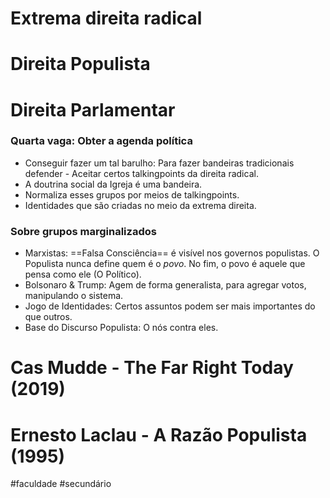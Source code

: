 # Extrema direita radical
# Direita Populista
# Direita Parlamentar
### Quarta vaga: Obter a agenda política
- Conseguir fazer um tal barulho: Para fazer bandeiras tradicionais defender - Aceitar certos talkingpoints da direita radical.
- A doutrina social da Igreja é uma bandeira.
- Normaliza esses grupos por meios de talkingpoints.
- Identidades que são criadas no meio da extrema direita.

### Sobre grupos marginalizados
- Marxistas: ==Falsa Consciência== é visível nos governos populistas. O Populista nunca define quem é o *povo*. No fim, o povo é aquele que pensa como ele (O Político).
- Bolsonaro & Trump: Agem de forma generalista, para agregar votos, manipulando o sistema.
- Jogo de Identidades: Certos assuntos podem ser mais importantes do que outros.
- Base do Discurso Populista: O nós contra eles.

# Cas Mudde - The Far Right Today (2019)
# Ernesto Laclau - A Razão Populista (1995)

#faculdade 
#secundário
